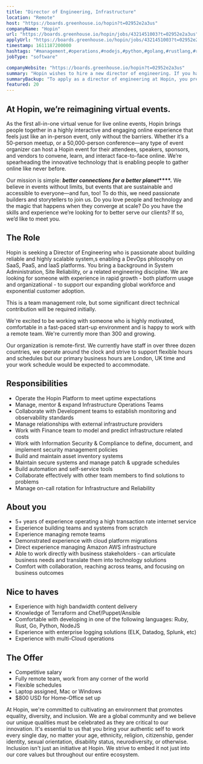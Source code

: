 ```yaml
---
title: "Director of Engineering, Infrastructure"
location: "Remote"
host: "https://boards.greenhouse.io/hopin?t=02952e2a3us"
companyName: "Hopin"
url: "https://boards.greenhouse.io/hopin/jobs/4321451003?t=02952e2a3us"
applyUrl: "https://boards.greenhouse.io/hopin/jobs/4321451003?t=02952e2a3us#app"
timestamp: 1611187200000
hashtags: "#management,#operations,#nodejs,#python,#golang,#rustlang,#rubylang,#css,#chef,#terraform"
jobType: "software"

companyWebsite: "https://boards.greenhouse.io/hopin?t=02952e2a3us"
summary: "Hopin wishes to hire a new director of engineering. If you have 5+ years of experience operating a high transaction rate internet service, consider applying."
summaryBackup: "To apply as a director of engineering at Hopin, you preferably need to have some knowledge of: #management, #operations, #nodejs."
featured: 20
---
```


## At Hopin, we’re reimagining virtual events.

As the first all-in-one virtual venue for live online events, Hopin brings people together in a highly interactive and engaging online experience that feels just like an in-person event, only without the barriers. Whether it’s a 50-person meetup, or a 50,000-person conference—any type of event organizer can host a Hopin event for their attendees, speakers, sponsors, and vendors to convene, learn, and interact face-to-face online. We’re spearheading the innovative technology that is enabling people to gather online like never before.

Our mission is simple: **_better connections for a better planet_****.** We believe in events without limits, but events that are sustainable and accessible to everyone—and fun, too! To do this, we need passionate builders and storytellers to join us. Do you love people and technology and the magic that happens when they converge at scale? Do you have the skills and experience we’re looking for to better serve our clients? If so, we’d like to meet you.

## The Role

Hopin is seeking a Director of Engineering who is passionate about building reliable and highly scalable system,s enabling a DevOps philosophy on SaaS, PaaS, and IaaS platforms. You bring a background in System Administration, Site Reliability, or a related engineering discipline. We are looking for someone with experience in rapid growth - both platform usage and organizational - to support our expanding global workforce and exponential customer adoption.

This is a team management role, but some significant direct technical contribution will be required initially.

We're excited to be working with someone who is highly motivated, comfortable in a fast-paced start-up environment and is happy to work with a remote team. We're currently more than 300 and growing.

Our organization is remote-first. We currently have staff in over three dozen countries, we operate around the clock and strive to support flexible hours and schedules but our primary business hours are London, UK time and your work schedule would be expected to accommodate.

## Responsibilities

*   Operate the Hopin Platform to meet uptime expectations
*   Manage, mentor & expand Infrastructure Operations Teams
*   Collaborate with Development teams to establish monitoring and observability standards
*   Manage relationships with external infrastructure providers
*   Work with Finance team to model and predict infrastructure related costs
*   Work with Information Security & Compliance to define, document, and implement security management policies
*   Build and maintain asset inventory systems
*   Maintain secure systems and manage patch & upgrade schedules
*   Build automation and self-service tools
*   Collaborate effectively with other team members to find solutions to problems
*   Manage on-call rotation for Infrastructure and Reliability

## About you

*   5+ years of experience operating a high transaction rate internet service
*   Experience building teams and systems from scratch
*   Experience managing remote teams
*   Demonstrated experience with cloud platform migrations
*   Direct experience managing Amazon AWS infrastructure
*   Able to work directly with business stakeholders - can articulate business needs and translate them into technology solutions
*   Comfort with collaboration, reaching across teams, and focusing on business outcomes

## Nice to haves

*   Experience with high bandwidth content delivery
*   Knowledge of Terraform and Chef/Puppet/Ansible
*   Comfortable with developing in one of the following languages: Ruby, Rust, Go, Python, NodeJS
*   Experience with enterprise logging solutions (ELK, Datadog, Splunk, etc)
*   Experience with multi-Cloud operations

## The Offer

*   Competitive salary
*   Fully remote team, work from any corner of the world
*   Flexible schedules
*   Laptop assigned, Mac or Windows
*   $800 USD for Home-Office set up

At Hopin, we're committed to cultivating an environment that promotes equality, diversity, and inclusion. We are a global community and we believe our unique qualities must be celebrated as they are critical to our innovation. It's essential to us that you bring your authentic self to work every single day, no matter your age, ethnicity, religion, citizenship, gender identity, sexual orientation, disability status, neurodiversity, or otherwise. Inclusion isn't just an initiative at Hopin. We strive to embed it not just into our core values but throughout our entire ecosystem.
